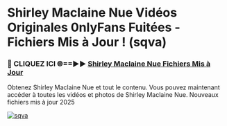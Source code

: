 # Shirley Maclaine Nue Vidéos Originales 0nlyFans Fuitées - Fichiers Mis à Jour ! (sqva)

<h3>🔴 CLIQUEZ ICI 🌐==►► <a href="https://tinyurl.com/2pmr4ezf" rel="nofollow">Shirley Maclaine Nue Fichiers Mis à Jour</a></h3>

Obtenez Shirley Maclaine Nue et tout le contenu. Vous pouvez maintenant accéder à toutes les vidéos et photos de Shirley Maclaine Nue. Nouveaux fichiers mis à jour 2025

[![sqva](https://i.imgur.com/6SNvagu.gif)](https://tinyurl.com/2pmr4ezf)
